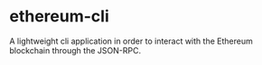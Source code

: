 # ethereum-cli
A lightweight cli application in order to interact with the Ethereum blockchain through the JSON-RPC.
